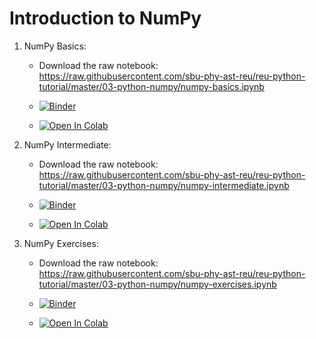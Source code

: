 # Introduction to NumPy

1. NumPy Basics:

   * Download the raw notebook: https://raw.githubusercontent.com/sbu-phy-ast-reu/reu-python-tutorial/master/03-python-numpy/numpy-basics.ipynb

   * [![Binder](https://mybinder.org/badge_logo.svg)](https://mybinder.org/v2/gh/sbu-phy-ast-reu/reu-python-tutorial/master?filepath=03-python-numpy%2Fnumpy-basics.ipynb)

   * [![Open In Colab](https://colab.research.google.com/assets/colab-badge.svg)](https://colab.research.google.com/github/sbu-phy-ast-reu/reu-python-tutorial/blob/master/03-python-numpy/numpy-basics.ipynb)

2. NumPy Intermediate:

   * Download the raw notebook: https://raw.githubusercontent.com/sbu-phy-ast-reu/reu-python-tutorial/master/03-python-numpy/numpy-intermediate.ipynb

   * [![Binder](https://mybinder.org/badge_logo.svg)](https://mybinder.org/v2/gh/sbu-phy-ast-reu/reu-python-tutorial/master?filepath=03-python-numpy%2Fnumpy-intermediate.ipynb)

   * [![Open In Colab](https://colab.research.google.com/assets/colab-badge.svg)](https://colab.research.google.com/github/sbu-phy-ast-reu/reu-python-tutorial/blob/master/03-python-numpy/numpy-intermediate.ipynb)

3. NumPy Exercises:

   * Download the raw notebook: https://raw.githubusercontent.com/sbu-phy-ast-reu/reu-python-tutorial/master/03-python-numpy/numpy-exercises.ipynb

   * [![Binder](https://mybinder.org/badge_logo.svg)](https://mybinder.org/v2/gh/sbu-phy-ast-reu/reu-python-tutorial/master?filepath=03-python-numpy%2Fnumpy-exercises.ipynb)

   * [![Open In Colab](https://colab.research.google.com/assets/colab-badge.svg)](https://colab.research.google.com/github/sbu-phy-ast-reu/reu-python-tutorial/blob/master/03-python-numpy/numpy-exercises.ipynb)
